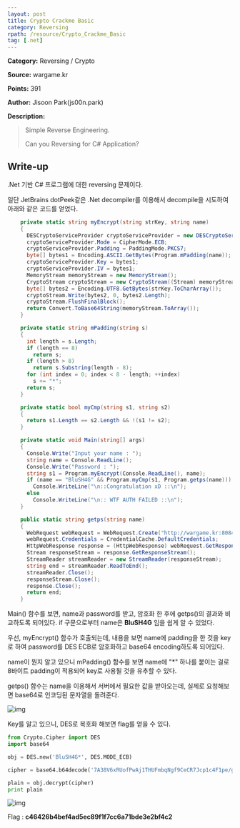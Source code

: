 ```yaml
---
layout: post
title: Crypto Crackme Basic
category: Reversing
rpath: /resource/Crypto_Crackme_Basic
tag: [.net] 
---
```


**Category:** Reversing / Crypto

**Source:** wargame.kr

**Points:** 391

**Author:** Jisoon Park(js00n.park)

**Description:** 

> Simple Reverse Engineering.
> 
> Can you Reversing for C# Application?

## Write-up

.Net 기반 C# 프로그램에 대한 reversing 문제이다.

일단 JetBrains dotPeek같은 .Net decompiler를 이용해서 decompile을 시도하여 아래와 같은 코드를 얻었다.


```cs
    private static string myEncrypt(string strKey, string name)
    {
      DESCryptoServiceProvider cryptoServiceProvider = new DESCryptoServiceProvider();
      cryptoServiceProvider.Mode = CipherMode.ECB;
      cryptoServiceProvider.Padding = PaddingMode.PKCS7;
      byte[] bytes1 = Encoding.ASCII.GetBytes(Program.mPadding(name));
      cryptoServiceProvider.Key = bytes1;
      cryptoServiceProvider.IV = bytes1;
      MemoryStream memoryStream = new MemoryStream();
      CryptoStream cryptoStream = new CryptoStream((Stream) memoryStream, cryptoServiceProvider.CreateEncryptor(), CryptoStreamMode.Write);
      byte[] bytes2 = Encoding.UTF8.GetBytes(strKey.ToCharArray());
      cryptoStream.Write(bytes2, 0, bytes2.Length);
      cryptoStream.FlushFinalBlock();
      return Convert.ToBase64String(memoryStream.ToArray());
    }

    private static string mPadding(string s)
    {
      int length = s.Length;
      if (length == 8)
        return s;
      if (length > 8)
        return s.Substring(length - 8);
      for (int index = 0; index < 8 - length; ++index)
        s += "*";
      return s;
    }

    private static bool myCmp(string s1, string s2)
    {
      return s1.Length == s2.Length && !(s1 != s2);
    }

    private static void Main(string[] args)
    {
      Console.Write("Input your name : ");
      string name = Console.ReadLine();
      Console.Write("Password : ");
      string s1 = Program.myEncrypt(Console.ReadLine(), name);
      if (name == "BluSH4G" && Program.myCmp(s1, Program.getps(name)))
        Console.WriteLine("\n::Congratulation xD ::\n");
      else
        Console.WriteLine("\n:: WTF AUTH FAILED ::\n");
    }

    public static string getps(string name)
    {
      WebRequest webRequest = WebRequest.Create("http://wargame.kr:8084/prob/28/ps.php?n=" + name);
      webRequest.Credentials = CredentialCache.DefaultCredentials;
      HttpWebResponse response = (HttpWebResponse) webRequest.GetResponse();
      Stream responseStream = response.GetResponseStream();
      StreamReader streamReader = new StreamReader(responseStream);
      string end = streamReader.ReadToEnd();
      streamReader.Close();
      responseStream.Close();
      response.Close();
      return end;
    }
```

Main() 함수를 보면, name과 password를 받고, 암호화 한 후에 getps()의 결과와 비교하도록 되어있다.
if 구문으로부터 name은 **BluSH4G** 임을 쉽게 알 수 있었다.

우선, myEncrypt() 함수가 호출되는데, 내용을 보면 name에 padding을 한 것을 key로 하여 password를 DES ECB로 암호화하고 base64 encoding하도록 되어있다.

name이 뭔지 알고 있으니 mPadding() 함수를 보면 name에 "\*" 하나를 붙이는 걸로 8바이트 padding이 적용되어 key로 사용될 것을 유추할 수 있다.

getps() 함수는 name을 이용해서 서버에서 필요한 값을 받아오는데, 실제로 요청해보면 base64로 인코딩된 문자열을 돌려준다.

![img]({{page.rpath|prepend:site.baseurl}}/cipher.png)

Key를 알고 있으니, DES로 복호화 해보면 flag를 얻을 수 있다.

```python
from Crypto.Cipher import DES
import base64

obj = DES.new('BluSH4G*', DES.MODE_ECB)

cipher = base64.b64decode('7A38V6xRUofPwAj1THUFmbqNgf9CeCR7Jcp1c4F1pe/g2Bzodq7delcwt7bsML8R')

plain = obj.decrypt(cipher)
print plain
```

![img]({{page.rpath|prepend:site.baseurl}}/flag.png)

Flag : <b>c46426b4bef4ad5ec89f1f7cc6a71bde3e2bf4c2</b>
